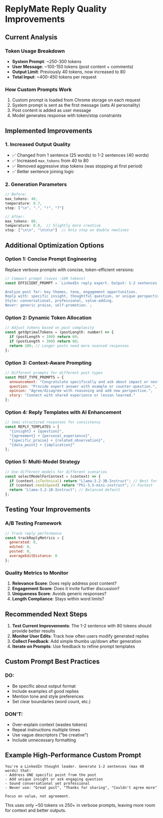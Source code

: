 # ReplyMate Reply Quality Improvements

## Current Analysis

### Token Usage Breakdown
- **System Prompt**: ~250-300 tokens
- **User Message**: ~100-150 tokens (post content + comments)
- **Output Limit**: Previously 40 tokens, now increased to 80
- **Total Input**: ~400-450 tokens per request

### How Custom Prompts Work
1. Custom prompt is loaded from Chrome storage on each request
2. System prompt is sent as the first message (sets AI personality)
3. Post content is added as user message
4. Model generates response with token/stop constraints

## Implemented Improvements

### 1. Increased Output Quality
- ✅ Changed from 1 sentence (25 words) to 1-2 sentences (40 words)
- ✅ Increased `max_tokens` from 40 to 80
- ✅ Removed aggressive stop tokens (was stopping at first period)
- ✅ Better sentence joining logic

### 2. Generation Parameters
```javascript
// Before:
max_tokens: 40,
temperature: 0.7,
stop: ["\n", ".", "!", "?"]

// After:
max_tokens: 80,
temperature: 0.8,  // Slightly more creative
stop: ["\n\n", "\n\n\n"]  // Only stop on double newlines
```

## Additional Optimization Options

### Option 1: Concise Prompt Engineering
Replace verbose prompts with concise, token-efficient versions:

```javascript
// Compact prompt (saves ~100 tokens)
const EFFICIENT_PROMPT = `LinkedIn reply expert. Output: 1-2 sentences, max 40 words.

Analyze post for: key themes, tone, engagement opportunities.
Reply with: specific insight, thoughtful question, or unique perspective.
Style: conversational, professional, value-adding.
Never: generic praise, self-promotion.`;
```

### Option 2: Dynamic Token Allocation
```javascript
// Adjust tokens based on post complexity
const getOptimalTokens = (postLength: number) => {
  if (postLength < 100) return 60;
  if (postLength < 300) return 80;
  return 100; // Longer posts need more nuanced responses
};
```

### Option 3: Context-Aware Prompting
```javascript
// Different prompts for different post types
const POST_TYPE_PROMPTS = {
  announcement: "Congratulate specifically and ask about impact or next steps.",
  question: "Provide expert answer with example or counter-question.",
  opinion: "Agree/disagree with reasoning and add new perspective.",
  story: "Connect with shared experience or lesson learned."
};
```

### Option 4: Reply Templates with AI Enhancement
```javascript
// Semi-structured responses for consistency
const REPLY_TEMPLATES = [
  "{insight} + {question}",
  "{agreement} + {personal_experience}",
  "{specific_praise} + {related_observation}",
  "{data_point} + {implication}"
];
```

### Option 5: Multi-Model Strategy
```javascript
// Use different models for different scenarios
const selectModelForContext = (context) => {
  if (context.isTechnical) return "Llama-3.2-3B-Instruct"; // Best for technical
  if (context.needsSpeed) return "Phi-3.5-mini-instruct"; // Fastest
  return "Llama-3.2-1B-Instruct"; // Balanced default
};
```

## Testing Your Improvements

### A/B Testing Framework
```javascript
// Track reply performance
const trackReplyMetrics = {
  generated: 0,
  edited: 0,
  posted: 0,
  averageEditDistance: 0
};
```

### Quality Metrics to Monitor
1. **Relevance Score**: Does reply address post content?
2. **Engagement Score**: Does it invite further discussion?
3. **Uniqueness Score**: Avoids generic responses?
4. **Length Compliance**: Stays within word limits?

## Recommended Next Steps

1. **Test Current Improvements**: The 1-2 sentence with 80 tokens should provide better results
2. **Monitor User Edits**: Track how often users modify generated replies
3. **Collect Feedback**: Add simple thumbs up/down after generation
4. **Iterate on Prompts**: Use feedback to refine prompt templates

## Custom Prompt Best Practices

### DO:
- Be specific about output format
- Include examples of good replies
- Mention tone and style preferences
- Set clear boundaries (word count, etc.)

### DON'T:
- Over-explain context (wastes tokens)
- Repeat instructions multiple times
- Use vague descriptors ("be creative")
- Include unnecessary formatting

## Example High-Performance Custom Prompt

```
You're a LinkedIn thought leader. Generate 1-2 sentences (max 40 words) that:
- Address ONE specific point from the post
- Add unique insight or ask engaging question
- Sound conversational yet professional
- Never use: "Great post", "Thanks for sharing", "Couldn't agree more"

Focus on value, not agreement.
```

This uses only ~50 tokens vs 250+ in verbose prompts, leaving more room for context and better outputs.